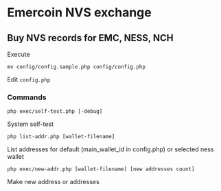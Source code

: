 # Emercoin NVS exchange

## Buy NVS records for EMC, NESS, NCH

Execute

`mv config/config.sample.php config/config.php`

Edit `config.php`

### Commands

`php exec/self-test.php [-debug]`

System self-test


`php list-addr.php [wallet-filename]`

List addresses for default (main_wallet_id in config.php) or selected ness wallet


`php exec/new-addr.php [wallet-filename] [new addresses count]`

Make new address or addresses